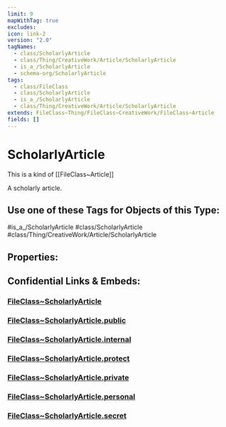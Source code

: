 ```yaml
---
limit: 9
mapWithTag: true
excludes: 
icon: link-2
version: "2.0"
tagNames:
  - class/ScholarlyArticle
  - class/Thing/CreativeWork/Article/ScholarlyArticle
  - is_a_/ScholarlyArticle
  - schema-org/ScholarlyArticle
tags:
  - class/FileClass
  - class/ScholarlyArticle
  - is_a_/ScholarlyArticle
  - class/Thing/CreativeWork/Article/ScholarlyArticle
extends: FileClass~Thing/FileClass~CreativeWork/FileClass~Article
fields: []
---
```


# ScholarlyArticle
This is a kind of [[FileClass~Article]]

A scholarly article.


## Use one of these Tags for Objects of this Type:

#is_a_/ScholarlyArticle
#class/ScholarlyArticle
#class/Thing/CreativeWork/Article/ScholarlyArticle

## Properties:


## Confidential Links & Embeds: 

### [FileClass~ScholarlyArticle](/_Standards/fileClass/FileClass~Thing/FileClass~CreativeWork/FileClass~Article/FileClass~ScholarlyArticle.md) 

### [FileClass~ScholarlyArticle.public](/_public/fileClass/FileClass~Thing/FileClass~CreativeWork/FileClass~Article/FileClass~ScholarlyArticle.public.md) 

### [FileClass~ScholarlyArticle.internal](/_internal/fileClass/FileClass~Thing/FileClass~CreativeWork/FileClass~Article/FileClass~ScholarlyArticle.internal.md) 

### [FileClass~ScholarlyArticle.protect](/_protect/fileClass/FileClass~Thing/FileClass~CreativeWork/FileClass~Article/FileClass~ScholarlyArticle.protect.md) 

### [FileClass~ScholarlyArticle.private](/_private/fileClass/FileClass~Thing/FileClass~CreativeWork/FileClass~Article/FileClass~ScholarlyArticle.private.md) 

### [FileClass~ScholarlyArticle.personal](/_personal/fileClass/FileClass~Thing/FileClass~CreativeWork/FileClass~Article/FileClass~ScholarlyArticle.personal.md) 

### [FileClass~ScholarlyArticle.secret](/_secret/fileClass/FileClass~Thing/FileClass~CreativeWork/FileClass~Article/FileClass~ScholarlyArticle.secret.md)

